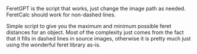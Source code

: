 FeretGPT is the script that works, just change the image path as needed. FeretCalc should work for non-dashed lines.

Simple script to give you the maximum and minimum possible feret distances for an object. Most of the complexity just comes from the fact that it fills in dashed lines in 
source images, otherwise it is pretty much just using the wonderful feret library as-is.

